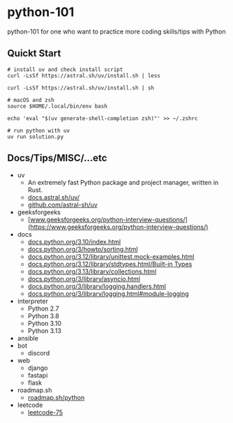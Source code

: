 # python-101
python-101 for one who want to practice more coding skills/tips with Python

## Quickt Start

```shell
# install uv and check install script
curl -LsSf https://astral.sh/uv/install.sh | less

curl -LsSf https://astral.sh/uv/install.sh | sh

# macOS and zsh
source $HOME/.local/bin/env bash

echo 'eval "$(uv generate-shell-completion zsh)"' >> ~/.zshrc

# run python with uv
uv run solution.py
```

## Docs/Tips/MISC/...etc

* uv
    * An extremely fast Python package and project manager, written in Rust.
    * [docs.astral.sh/uv/](https://docs.astral.sh/uv/)
    * [github.com/astral-sh/uv](https://github.com/astral-sh/uv)
* geeksforgeeks
    * [www.geeksforgeeks.org/python-interview-questions/](https://www.geeksforgeeks.org/python-interview-questions/)
* docs
    * [docs.python.org/3.10/index.html](https://docs.python.org/3.10/index.html)
    * [docs.python.org/3/howto/sorting.html](https://docs.python.org/3/howto/sorting.html)
    * [docs.python.org/3.12/library/unittest.mock-examples.html](https://docs.python.org/3.12/library/unittest.mock-examples.html)
    * [docs.python.org/3.12/library/stdtypes.html/Built-in Types](https://docs.python.org/3.12/library/stdtypes.html)
    * [docs.python.org/3.13/library/collections.html](https://docs.python.org/3.13/library/collections.html)
    * [docs.python.org/3/library/asyncio.html](https://docs.python.org/3/library/asyncio.html)
    * [docs.python.org/3/library/logging.handlers.html](https://docs.python.org/3/library/logging.handlers.html)
    * [docs.python.org/3/library/logging.html#module-logging](https://docs.python.org/3/library/logging.html#module-logging)
* interpreter
    * Python 2.7
    * Python 3.8
    * Python 3.10
    * Python 3.13
* ansible
* bot
    * discord
* web
    * django
    * fastapi
    * flask
* roadmap.sh
    * [roadmap.sh/python](https://roadmap.sh/python)
* leetcode
    * [leetcode-75](https://leetcode.com/studyplan/leetcode-75/)